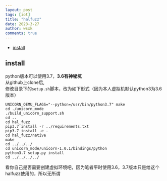 ```yaml
---
layout: post
tags: [iot]
title: "halfuzz"
date: 2023-3-27
author: wsxk
comments: true
---
```


- [install](#install)


## install<br>
python版本可以使用3.7，**3.6有神秘坑**<br>
从github上clone后,<br>
修改目录下的`setup.sh`脚本，改为如下形式（因为本人虚拟机默认python3为3.6版本）

    UNICORN_QEMU_FLAGS="--python=/usr/bin/python3.7" make
    cd ./unicorn_mode
    ./build_unicorn_support.sh
    cd ..
    cd hal_fuzz
    pip3.7 install -r ../requirements.txt
    pip3.7 install -e .
    cd hal_fuzz/native
    make
    cd ../../../
    cd unicorn_mode/unicorn-1.0.1/bindings/python
    python3.7 setup.py install
    cd ../../../../

看你自己是否需要创建虚拟环境吧，因为笔者平时使用3.6，3.7版本只是给这个halfuzz使用的，所以无所谓<br>
